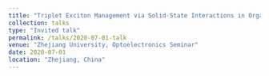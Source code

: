 ```yaml
---
title: "Triplet Exciton Management via Solid-State Interactions in Organic Light Emitters"
collection: talks
type: "Invited talk"
permalink: /talks/2020-07-01-talk
venue: "Zhejiang University, Optoelectronics Seminar"
date: 2020-07-01
location: "Zhejiang, China"
---
```


